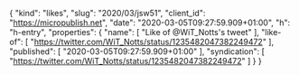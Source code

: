 {
  "kind": "likes",
  "slug": "2020/03/jsw51",
  "client_id": "https://micropublish.net",
  "date": "2020-03-05T09:27:59.909+01:00",
  "h": "h-entry",
  "properties": {
    "name": [
      "Like of @WiT_Notts's tweet"
    ],
    "like-of": [
      "https://twitter.com/WiT_Notts/status/1235482047382249472"
    ],
    "published": [
      "2020-03-05T09:27:59.909+01:00"
    ],
    "syndication": [
      "https://twitter.com/WiT_Notts/status/1235482047382249472"
    ]
  }
}
